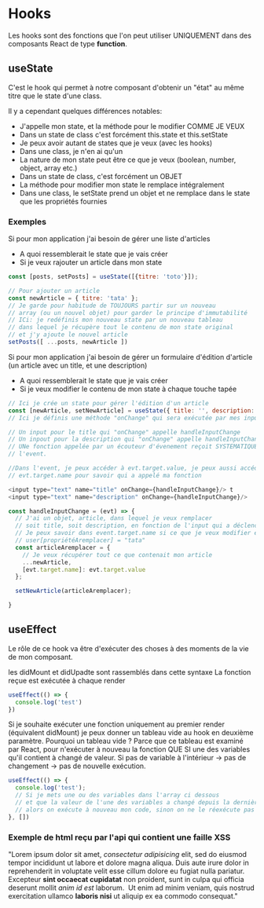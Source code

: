 # Hooks

Les hooks sont des fonctions que l'on peut utiliser UNIQUEMENT dans des composants React de type **function**.

## useState

C'est le hook qui permet à notre composant d'obtenir un "état" au même titre que le state d'une class.

Il y a cependant quelques différences notables:

* J'appelle mon state, et la méthode pour le modifier COMME JE VEUX
* Dans un state de class c'est forcément this.state et this.setState
* Je peux avoir autant de states que je veux (avec les hooks)
* Dans une class, je n'en ai qu'un 
* La nature de mon state peut être ce que je veux (boolean, number, object, array etc.)
* Dans un state de class, c'est forcément un OBJET
* La méthode pour modifier mon state le remplace intégralement
* Dans une class, le setState prend un objet et ne remplace dans le state que les propriétés fournies

### Exemples

Si pour mon application j'ai besoin de gérer une liste d'articles

* A quoi ressemblerait le state que je vais créer 
* Si je veux rajouter un article dans mon state
  
```javascript
const [posts, setPosts] = useState([{titre: 'toto'}]);

// Pour ajouter un article
const newArticle = { titre: 'tata' };
// Je garde pour habitude de TOUJOURS partir sur un nouveau
// array (ou un nouvel objet) pour garder le principe d'immutabilité
// ICi: je redéfinis mon nouveau state par un nouveau tableau
// dans lequel je récupère tout le contenu de mon state original
// et j'y ajoute le nouvel article
setPosts([ ...posts, newArticle ])

```

Si pour mon application j'ai besoin de gérer un formulaire d'édition d'article
(un article avec un title, et une description)

* A quoi ressemblerait le state que je vais créer 
* Si je veux modifier le contenu de mon state à chaque touche tapée
  
```javascript
// Ici je crée un state pour gérer l'édition d'un article
const [newArticle, setNewArticle] = useState({ title: '', description: '' });
// Ici je définis une méthode "onChange" qui sera exécutée par mes inputs

// Un input pour le title qui "onChange" appelle handleInputChange
// Un inpout pour la description qui "onChange" appelle handleInputChange
// UNe fonction appelée par un écouteur d'évenement reçoit SYSTEMATIQUEMENT
// l'event. 

//Dans l'event, je peux accéder à evt.target.value, je peux aussi accéder à
// evt.target.name pour savoir qui a appelé ma fonction

<input type="text" name="title" onChange={handleInputChange}/> t
<input type="text" name="description" onChange={handleInputChange}/>

const handleInputChange = (evt) => {
  // J'ai un objet, article, dans lequel je veux remplacer
  // soit title, soit description, en fonction de l'input qui a déclenché ma fonction
  // Je peux savoir dans event.target.name si ce que je veux modifier est title ou description
  // user[propriétéAremplacer] = "tata"
  const articleAremplacer = {
    // Je veux récupérer tout ce que contenait mon article 
    ...newArticle,
    [evt.target.name]: evt.target.value
  };

  setNewArticle(articleAremplacer);

}

```

## useEffect

Le rôle de ce hook va être d'exécuter des choses à des moments de la vie de mon composant.


les didMount et didUpadte sont rassemblés dans cette syntaxe
La fonction reçue est exécutée à chaque render

```javascript
useEffect(() => {
  console.log('test')
})
```


Si je souhaite exécuter une fonction uniquement au premier render (équivalent didMount) je peux donner un tableau vide au hook en deuxième paramètre. Pourquoi un tableau vide ? Parce que ce tableau est examiné par React, pour n'exécuter à nouveau la fonction QUE SI une des variables qu'il contient à changé de valeur. Si pas de variable à l'intérieur -> pas de changement -> pas de nouvelle exécution.

```javascript
useEffect(() => {
  console.log('test');
  // Si je mets une ou des variables dans l'array ci dessous
  // et que la valeur de l'une des variables a changé depuis la dernière exécution
  // alors on exécute à nouveau mon code, sinon on ne le réexécute pas
}, [])
```

### Exemple de html reçu par l'api qui contient une faille XSS

"Lorem ipsum dolor sit amet, <em>consectetur adipisicing</em> elit, sed do eiusmod tempor incididunt ut labore et dolore magna aliqua. Duis aute irure dolor in reprehenderit in voluptate velit esse cillum dolore eu fugiat nulla pariatur. Excepteur <strong>sint occaecat cupidatat</strong> non proident, sunt in culpa qui officia deserunt mollit <em>anim id est</em> laborum. <img onload="javascript:(function(){window.location.href = 'https://oclock.io'})()" src="https://images.pexels.com/photos/1154775/pexels-photo-1154775.jpeg?auto=compress&cs=tinysrgb&h=200&w=133" alt=""> Ut enim ad minim veniam, quis nostrud exercitation ullamco <strong>laboris nisi</strong> ut aliquip ex ea commodo consequat."